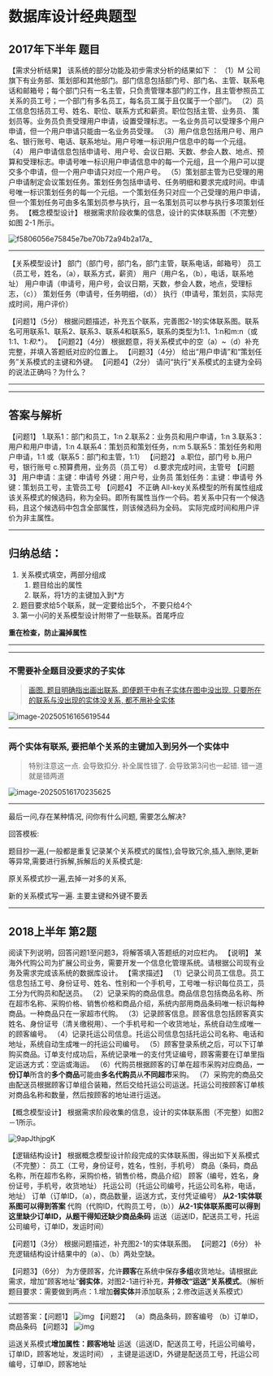 # 数据库设计经典题型
## 2017年下半年 题目

【需求分析结果】
该系统的部分功能及初步需求分析的结果如下 ：
（1）M 公司旗下有业务部、策划部和其他部门。部门信息包括部门号、部门名、主管、联系电话和邮箱号；每个部门只有一名主管，只负责管理本部门的工作，且主管参照员工关系的员工号；一个部门有多名员工，每名员工属于且仅属于一个部门。
（2）员工信息包括员工号、姓名、职位、联系方式和薪资。职位包括主管、业务员、 策划员等。业务员负责受理用户申请，设置受理标志。一名业务员可以受理多个用户申请，但一个用户申请只能由一名业务员受理。
（3）用户信息包括用户号、用户名、银行账号、电话、联系地址。用户号唯一标识用户信息中的每一个元组。
（4） 用户申请信息包括申请号、用户号、会议日期、天数、参会人数、地点、预算和受理标志。申请号唯一标识用户申请信息中的每一个元组，且一个用户可以提交多个申请，但一个用户申请只对应一个用户号。
（5）策划部主管为已受理的用户申请制定会议策划任务。策划任务包括申请号、任务明细和要求完成时间。申请号唯一标识策划任务的每一个元组。一个策划任务只对应一个己受理的用户申请，但一个策划任务可由多名策划员参与执行，且一名策划员可以参与执行多项策划任务。
【概念模型设计】
根据需求阶段收集的信息，设计的实体联系图（不完整）如图 2-1 所示。

![f5806056e75845e7be70b72a94b2a17a_](../../../../work-record/src/img/f5806056e75845e7be70b72a94b2a17a_.png)

---

【关系模型设计】
 部门（部门号，部门名，部门主管，联系电话，邮箱号）
 员工（员工号，姓名，（a），联系方式，薪资）
 用户（用户名，（b），电话，联系地址）
 用户申请（申请号，用户号，会议日期，天数，参会人数，地点，受理标志，（c））
 策划任务（申请号，任务明细，（d）） 
 执行（申请号，策划员，实际完成时间，用户评价）

【问题1】（5分）
根据问题描述，补充五个联系，完善图2-1的实体联系图。联系名可用联系1、联系2、联系3、联系4和联系5，联系的类型为1:1、1:n和m:n（或1:1、1:*和*:*）。
【问题2】（4分）
根据题意，将关系模式中的空（a）~（d）补充完整，并填入答题纸对应的位置上。
【问题3】（4分）
给出“用户申请”和“策划任务”关系模式的主键和外键。
【问题4】（2分）
请问“执行”关系模式的主键为全码的说法正确吗？为什么？

---

---

## **答案与解析**

【问题1】
1.联系1：部门和员工，1:n
2.联系2：业务员和用户申请，1:n
3.联系3：用户和用户申请，1:n
4.联系4：策划员和策划任务，n:m
5.联系5：策划任务和用户申请，1:1
或（联系5：部门和主管，1:1）
【问题2】
a.职位，部门号
b.用户号，银行账号
c.预算费用，业务员（员工号）
d.要求完成时间，主管号
【问题3】
用户申请：主键：申请号 外键：用户号，业务员
策划任务：主键：申请号 外键：策划员工号，主管员工号
【问题4】
不正确
All-key关系模型的所有属性组成该关系模式的候选码，称为全码。即所有属性当作一个码。若关系中只有一个候选码，且这个候选码中包含全部属性，则该候选码为全码。
实际完成时间和用户评价为非主属性。

---

## 归纳总结：

1. 关系模式填空，两部分组成
   1. 题目给出的属性
   2. 联系，将1方的主键加入到*方
2. 题目要求给5个联系，就一定要给出5个， 不要只给4个
3. 第一小问的关系模型设计附带了一些联系。首尾呼应

**重在检查，防止漏掉属性**

---

---

### 不需要补全题目没要求的子实体

> [画图. 题目明确指出画出联系, 即便题干中有子实体在图中没出现. 只要所在的联系与没出现的实体没关系, 都不用补全实体](https://ebook.qicoder.com/%E8%BD%AF%E4%BB%B6%E8%AE%BE%E8%AE%A1%E5%B8%88/notes/2020%E8%BD%AF%E8%AE%BE%E4%B8%8B%E5%8D%88%E6%A1%88%E4%BE%8B%E9%A2%98.html#%E7%AC%AC-2-%E9%A2%98)

![image-20250516165619544](../../../../work-record/src/img/image-20250516165619544.png)

---

### 两个实体有联系, 要把单个关系的主键加入到另外一个实体中

> 特别注意这一点. 会导致扣分. 补全属性错了. 会导致第3问也一起错. 错一道就是错两道

![image-20250516170235625](../../../../work-record/src/img/image-20250516170235625.png)

---

最后一问,存在某种情况, 问你有什么问题, 需要怎么解决?

回答模板:

题目抄一遍,(一般都是重复记录某个关系模式的属性),会导致冗余,插入,删除,更新等异常,需要进行拆解,拆解后的关系模式是:

原关系模式抄一遍,去掉一对多的关系,

新的关系模式写一遍. 主要主键和外键不要丢

---

## 2018上半年 第2题

阅读下列说明，回答问题1至问题3，将解答填入答题纸的对应栏内。
【说明】
     某海外代购公司为扩展公司业务，需要开发一个信息化管理系统。请根据公司现有业务及需求完成该系统的数据库设计。
【需求描述】
    （1）记录公司员工信息。员工信息包括工号、身份证号、姓名、性别和一个手机号，工号唯一标识每位员工，员工分为代购员和配送员。
    （2）记录采购的商品信息。商品信息包括商品名称、所在超市名称、采购价格、销售价格和商品介绍，系统内部用商品条码唯一标识每种商品。一种商品只在一家超市代购。
    （3）记录顾客信息。顾客信息包括顾客真实姓名、身份证号（清关缴税用）、一个手机号和一个收货地址，系统自动生成唯一的顾客编号。
    （4）记录托运公司信息。托运公司信息包括托运公司名称、电话和地址，系统自动生成唯一的托运公司编号。
    （5）顾客登录系统之后，可以下订单购买商品。订单支付成功后，系统记录唯一的支付凭证编号，顾客需要在订单里指定运送方式：空运或海运。
    （6）代购员根据顾客的订单在超市采购对应商品，**一份订单**所含的**多个商品**可能由**多名代购员**从**不同超市**采购。
    （7）采购完的商品交由配送员根据顾客订单组合装箱，然后交给托运公司运送。托运公司按顾客订单核对商品名称和数量，然后按顾客的地址进行运送。

【概念模型设计】
      根据需求阶段收集的信息，设计的实体联系图（不完整）如图2－1所示。

![9apJthjpgK](../../../../work-record/src/img/9apJthjpgK.png)

【逻辑结构设计】
      根据概念模型设计阶段完成的实体联系图，得出如下关系模式（不完整）：
      员工（工号，身份证号，姓名，性别，手机号）
      商品（条码，商品名称，所在超市名称，采购价格，销售价格，商品介绍）
      顾客（编号，姓名，身份证号，手机号，收货地址）
      托运公司（托运公司编号，托运公司名称，电话，地址）
      订单（订单ID，（a），商品数量，运送方式，支付凭证编号） **从2-1实体联系图可以得到答案**
      代购（代购ID，代购员工号，（b））**从2-1实体联系图可以得到这里缺少订单ID，从题干得知还缺少商品条码**
      运送（运送ID，配送员工号，托运公司编号，订单ID，发运时间）  

【问题1】（3分）
 根据问题描述，补充图2-1的实体联系图。
 【问题2】（6分）
 补充逻辑结构设计结果中的（a）、（b）两处空缺。

【问题3】（6分）
为方便顾客，允许**顾客**在系统中保存**多组**收货地址。请根据此需求，增加“顾客地址”**弱实体**，对图2-1进行补充，**并修改“运送”关系模式**。（解析题目要求：需要做到两点：1.增加**弱实体**并添加联系；2.修改运送关系模式）

---

试题答案：【问题1】
 ![img](https://ebook.qicoder.com/%E8%BD%AF%E4%BB%B6%E8%AE%BE%E8%AE%A1%E5%B8%88/tiku/uploadfiles/2018-05/d3190e834e1f49c0873a731f94f4ad8e_.png)
 【问题2】
 （a）商品条码，顾客编号
 （b）订单ID，商品条码
 【问题3】
![img](https://ebook.qicoder.com/%E8%BD%AF%E4%BB%B6%E8%AE%BE%E8%AE%A1%E5%B8%88/images/shiti/2020-10/540/djRvYaLYp5.png)

运送关系模式**增加属性：顾客地址**
运送（运送ID，配送员工号，托运公司编号，订单ID，顾客地址，发运时间） ，主键是运送ID，外键是配送员工号，托运公司编号，订单ID，顾客地址

